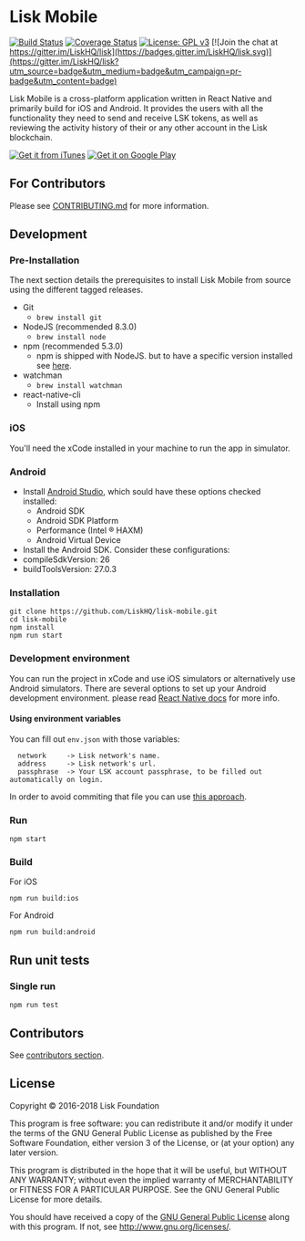 # Lisk Mobile

[![Build Status](https://jenkins.lisk.io/buildStatus/icon?job=lisk-mobile/development)](https://jenkins.lisk.io/job/lisk-mobile/job/development)
[![Coverage Status](https://coveralls.io/repos/github/LiskHQ/lisk-mobile/badge.svg?branch=development)](https://coveralls.io/github/LiskHQ/lisk-mobile?branch=development)
[![License: GPL v3](https://img.shields.io/badge/License-GPL%20v3-blue.svg)](http://www.gnu.org/licenses/gpl-3.0)
[![Join the chat at https://gitter.im/LiskHQ/lisk](https://badges.gitter.im/LiskHQ/lisk.svg)](https://gitter.im/LiskHQ/lisk?utm_source=badge&utm_medium=badge&utm_campaign=pr-badge&utm_content=badge)

Lisk Mobile is a cross-platform application written in React Native and primarily build for iOS and Android. It provides the users with all the functionality they need to send and receive LSK tokens, as well as reviewing the activity history of their or any other account in the Lisk blockchain.

[![Get it from iTunes](https://lisk.io/assets/svg/download_on_the_app_store_badge.svg)](https://itunes.apple.com/us/app/lisk/id1436809559?mt=8) [![Get it on Google Play](https://lisk.io/assets/svg/download_on_the_play_store_badge.svg)](https://play.google.com/store/apps/details?id=io.lisk.mobile&pcampaignid=MKT-Other-global-all-co-prtnr-py-PartBadge-Mar2515-1)

## For Contributors
Please see [CONTRIBUTING.md](/CONTRIBUTING.md) for more information.
## Development

### Pre-Installation
The next section details the prerequisites to install Lisk Mobile from source using the different tagged releases.


 - Git
   - `brew install git`
 - NodeJS (recommended 8.3.0)
   - `brew install node`
 - npm (recommended 5.3.0)
   - npm is shipped with NodeJS. but to have a specific version installed see [here](https://stackoverflow.com/questions/9755841/how-can-i-change-the-version-of-npm-using-nvm).
 - watchman
   - `brew install watchman`
 - react-native-cli
   - Install using npm

### iOS
You'll need the xCode installed in your machine to run the app in simulator.

### Android
 - Install [Android Studio](https://developer.android.com/studio/index.html), which sould have these options checked installed:
   - Android SDK
   - Android SDK Platform
   - Performance (Intel ® HAXM)
   - Android Virtual Device
 - Install the Android SDK. Consider these configurations:
  - compileSdkVersion: 26
  - buildToolsVersion: 27.0.3




### Installation

```
git clone https://github.com/LiskHQ/lisk-mobile.git
cd lisk-mobile
npm install
npm run start
```

### Development environment
You can run the project in xCode and use iOS simulators or alternatively use Android simulators. There are several options to set up your Android development environment. please read [React Native docs](https://facebook.github.io/react-native/docs/getting-started.html) for more info.

#### Using environment variables
You can fill out `env.json` with those variables:
```
  network     -> Lisk network's name.
  address     -> Lisk network's url.
  passphrase  -> Your LSK account passphrase, to be filled out automatically on login.
```

In order to avoid commiting that file you can use [this approach](https://stackoverflow.com/a/3320183).

### Run
```
npm start
```

### Build
For iOS

```
npm run build:ios
```


For Android

```
npm run build:android
```

## Run unit tests

### Single run
```
npm run test
```


## Contributors
See [contributors section](https://github.com/LiskHQ/lisk-mobile/graphs/contributors).

## License

Copyright © 2016-2018 Lisk Foundation

This program is free software: you can redistribute it and/or modify it under the terms of the GNU General Public License as published by the Free Software Foundation, either version 3 of the License, or (at your option) any later version.

This program is distributed in the hope that it will be useful, but WITHOUT ANY WARRANTY; without even the implied warranty of MERCHANTABILITY or FITNESS FOR A PARTICULAR PURPOSE. See the GNU General Public License for more details.

You should have received a copy of the [GNU General Public License](https://github.com/LiskHQ/lisk-hub/tree/master/LICENSE) along with this program.  If not, see <http://www.gnu.org/licenses/>.
